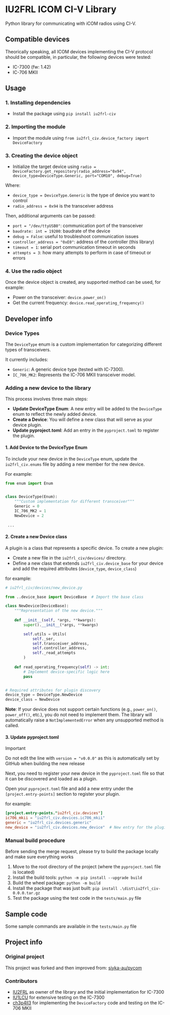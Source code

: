 # IU2FRL ICOM CI-V Library

Python library for communicating with iCOM radios using CI-V.

## Compatible devices

Theorically speaking, all ICOM devices implementing the CI-V protocol should be compatible, in particular, the following devices were tested:

- IC-7300 (fw: 1.42)
- IC-706 MKII

## Usage

### 1. Installing dependencies

- Install the package using `pip install iu2frl-civ`

### 2. Importing the module

- Import the module using `from iu2frl_civ.device_factory import DeviceFactory`

### 3. Creating the device object

- Initialize the target device using `radio = DeviceFactory.get_repository(radio_address="0x94", device_type=DeviceType.Generic, port="COM10", debug=True)`

Where:

- `device_type = DeviceType.Generic` is the type of device you want to control
- `radio_address = 0x94` is the transceiver address

Then, additional arguments can be passed:

- `port = "/dev/ttyUSB0"`: communication port of the transceiver
- `baudrate: int = 19200`: baudrate of the device
- `debug = False`: useful to troubleshoot communication issues
- `controller_address = "0xE0"`: address of the controller (this library)
- `timeout = 1`: serial port communication timeout in seconds
- `attempts = 3`: how many attempts to perform in case of timeout or errors

### 4. Use the radio object

Once the device object is created, any supported method can be used, for example:

- Power on the transceiver: `device.power_on()`
- Get the current frequency: `device.read_operating_frequency()`

## Developer info

### Device Types

The `DeviceType` enum is a custom implementation for categorizing different types of transceivers.

It currently includes:

- `Generic`:  A generic device type (tested with IC-7300).
- `IC_706_MK2`: Represents the IC-706 MKII transceiver model.

### Adding a new device to the library

This process involves three main steps:

- **Update DeviceType Enum**: A new entry will be added to the `DeviceType` enum to reflect the newly added device.
- **Create a Device**: You will define a new class that will serve as your device plugin.
- **Update pyproject.toml**: Add an entry in the `pyproject.toml` to register the plugin.

#### 1. Add Device to the DeviceType Enum

To include your new device in the `DeviceType` enum, update the `iu2frl_civ.enums` file by adding a new member for the new device.

For example:

```python
from enum import Enum


class DeviceType(Enum):
    """Custom implementation for different transceiver"""
    Generic = 0
    IC_706_MK2 = 1
    NewDevice = 2
 
 ...
```

#### 2. Create a new Device class

A plugin is a class that represents a specific device. To create a new plugin:

- Create a new file in the `iu2frl_civ/devices/` directory.
- Define a new class that extends `iu2frl_civ.device_base` for your device and add the required attributes (`device_type`, `device_class`)

for example:

```python
# iu2frl_civ/devices/new_device.py

from ..device_base import DeviceBase  # Import the base class

class NewDevice(DeviceBase):
    """Representation of the new device."""
    
    def __init__(self, *args, **kwargs):
        super().__init__(*args, **kwargs)

        self.utils = Utils(
            self._ser,
            self.transceiver_address,
            self.controller_address,
            self._read_attempts
        )
    
    def read_operating_frequency(self) -> int:
        # Implement device-specific logic here
        pass


# Required attributes for plugin discovery
device_type = DeviceType.NewDevice
device_class = NewDevice
```

**Note**: If your device does not support certain functions (e.g., `power_on()`, `power_off()`, etc.), you do not need to implement them. The library will automatically raise a `NotImplementedError` when any unsupported method is called.

#### 3. Update pyproject.toml

> [!IMPORTANT]
> Do not edit the line with `version = "v0.0.0"` as this is automatically set by GitHub when building the new release

Next, you need to register your new device in the `pyproject.toml` file so that it can be discovered and loaded as a plugin.

Open your `pyproject.toml` file and add a new entry under the `[project.entry-points]` section to register your plugin.

for example:

```toml
[project.entry-points."iu2frl_civ.devices"]
ic706_mkii = "iu2frl_civ.devices.ic706_mkii"
generic = "iu2frl_civ.devices.generic"
new_device = "iu2frl_civ.devices.new_device"  # New entry for the plugin
```

### Manual build procedure

Before sending the merge request, please try to build the package locally and make sure everything works

1. Move to the root directory of the project (where the `pyproject.toml` file is located)
2. Install the build tools: `python -m pip install --upgrade build`
3. Build the wheel package: `python -m build`
4. Install the package that was just built: `pip install .\dist\iu2frl_civ-0.0.0.tar.gz`
5. Test the package using the test code in the `tests/main.py` file

## Sample code

Some sample commands are available in the `tests/main.py` file

## Project info

### Original project

This project was forked and then improved from: [siyka-au/pycom](https://github.com/siyka-au/pycom)

### Contributors

- [IU2FRL](https://github.com/iu2frl) as owner of the library and the initial implementation for IC-7300
- [IU1LCU](https://www.qrz.com/db/IU1LCU) for extensive testing on the IC-7300
- [ch3p4ll3](https://github.com/ch3p4ll3) for implementing the `DeviceFactory` code and testing on the IC-706 MKII
